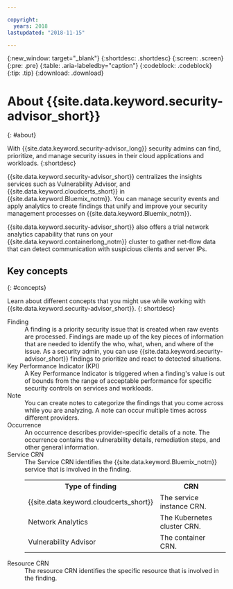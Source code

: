 ```yaml
---

copyright:
  years: 2018
lastupdated: "2018-11-15"

---
```


{:new_window: target="_blank"}
{:shortdesc: .shortdesc}
{:screen: .screen}
{:pre: .pre}
{:table: .aria-labeledby="caption"}
{:codeblock: .codeblock}
{:tip: .tip}
{:download: .download}

# About {{site.data.keyword.security-advisor_short}}
{: #about}

With {{site.data.keyword.security-advisor_long}} security admins can find, prioritize, and manage security issues in their cloud applications and workloads.
{:shortdesc}

{{site.data.keyword.security-advisor_short}} centralizes the insights services such as Vulnerability Advisor, and {{site.data.keyword.cloudcerts_short}} in {{site.data.keyword.Bluemix_notm}}. You can manage security events and apply analytics to create findings that unify and improve your security management processes on {{site.data.keyword.Bluemix_notm}}.

{{site.data.keyword.security-advisor_short}} also offers a trial network analytics capability that runs on your {{site.data.keyword.containerlong_notm}} cluster to gather net-flow data that can detect communication with suspicious clients and server IPs.

## Key concepts
{: #concepts}

Learn about different concepts that you might use while working with {{site.data.keyword.security-advisor_short}}.
{: shortdesc}

<dl>
  <dt>Finding</dt>
    <dd>A finding is a priority security issue that is created when raw events are processed. Findings are made up of the key pieces of information that are needed to identify the who, what, when, and where of the issue. As a security admin, you can use {{site.data.keyword.security-advisor_short}} findings to prioritize and react to detected situations.</dd>
  <dt>Key Performance Indicator (KPI)</dt>
    <dd>A Key Performance Indicator is triggered when a finding's value is out of bounds from the range of acceptable performance for specific security controls on services and workloads.</dd>
  <dt>Note</dt>
    <dd>You can create notes to categorize the findings that you come across while you are analyzing. A note can occur multiple times across different providers.</dd>
  <dt>Occurrence</dt>
    <dd>An occurrence describes provider-specific details of a note. The occurrence contains the vulnerability details, remediation steps, and other general information.</dd>
  <dt>Service CRN</dt>
    <dd>The Service CRN identifies the {{site.data.keyword.Bluemix_notm}} service that is involved in the finding.</br>
      <table>
        <tr>
          <th>Type of finding</th>
          <th>CRN</th>
        </tr>
        <tr>
          <td>{{site.data.keyword.cloudcerts_short}}</td>
          <td>The service instance CRN.</td>
        </tr>
        <tr>
          <td>Network Analytics</td>
          <td>The Kubernetes cluster CRN.</td>
        </tr>
        <tr>
          <td>Vulnerability Advisor</td>
          <td>The container CRN.</td>
        </tr>
      </table></dd>
    <dt>Resource CRN</dt>
      <dd>The resource CRN identifies the specific resource that is involved in the finding.</dd>
</dl>
